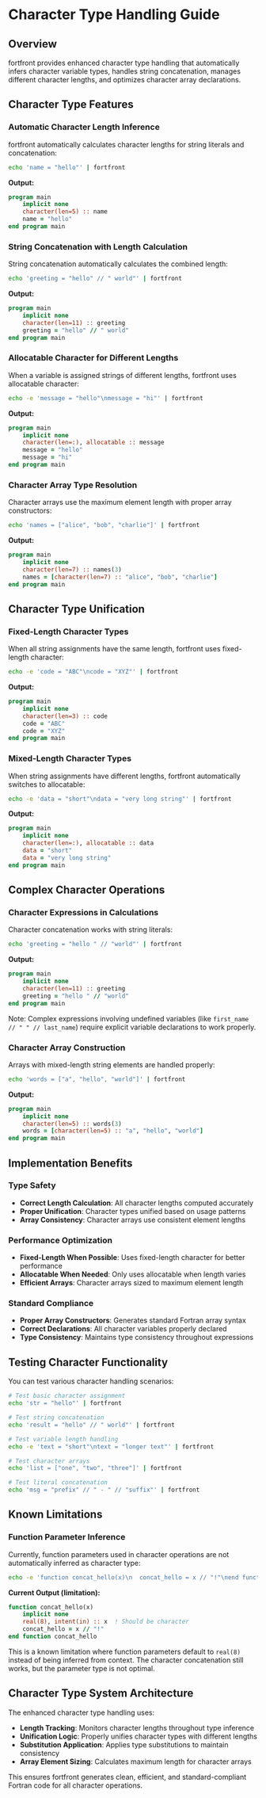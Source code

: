 # Character Type Handling Guide

## Overview

fortfront provides enhanced character type handling that automatically infers character variable types, handles string concatenation, manages different character lengths, and optimizes character array declarations.

## Character Type Features

### Automatic Character Length Inference

fortfront automatically calculates character lengths for string literals and concatenation:

```bash
echo 'name = "hello"' | fortfront
```

**Output:**
```fortran
program main
    implicit none
    character(len=5) :: name
    name = "hello"
end program main
```

### String Concatenation with Length Calculation

String concatenation automatically calculates the combined length:

```bash
echo 'greeting = "hello" // " world"' | fortfront
```

**Output:**
```fortran
program main
    implicit none
    character(len=11) :: greeting
    greeting = "hello" // " world"
end program main
```

### Allocatable Character for Different Lengths

When a variable is assigned strings of different lengths, fortfront uses allocatable character:

```bash
echo -e 'message = "hello"\nmessage = "hi"' | fortfront
```

**Output:**
```fortran
program main
    implicit none
    character(len=:), allocatable :: message
    message = "hello"
    message = "hi"
end program main
```

### Character Array Type Resolution

Character arrays use the maximum element length with proper array constructors:

```bash
echo 'names = ["alice", "bob", "charlie"]' | fortfront
```

**Output:**
```fortran
program main
    implicit none
    character(len=7) :: names(3)
    names = [character(len=7) :: "alice", "bob", "charlie"]
end program main
```

## Character Type Unification

### Fixed-Length Character Types

When all string assignments have the same length, fortfront uses fixed-length character:

```bash
echo -e 'code = "ABC"\ncode = "XYZ"' | fortfront
```

**Output:**
```fortran
program main
    implicit none
    character(len=3) :: code
    code = "ABC"
    code = "XYZ"
end program main
```

### Mixed-Length Character Types

When string assignments have different lengths, fortfront automatically switches to allocatable:

```bash
echo -e 'data = "short"\ndata = "very long string"' | fortfront
```

**Output:**
```fortran
program main
    implicit none
    character(len=:), allocatable :: data
    data = "short"
    data = "very long string"
end program main
```

## Complex Character Operations

### Character Expressions in Calculations

Character concatenation works with string literals:

```bash
echo 'greeting = "hello " // "world"' | fortfront
```

**Output:**
```fortran
program main
    implicit none
    character(len=11) :: greeting
    greeting = "hello " // "world"
end program main
```

Note: Complex expressions involving undefined variables (like `first_name // " " // last_name`) require explicit variable declarations to work properly.

### Character Array Construction

Arrays with mixed-length string elements are handled properly:

```bash
echo 'words = ["a", "hello", "world"]' | fortfront
```

**Output:**
```fortran
program main
    implicit none
    character(len=5) :: words(3)
    words = [character(len=5) :: "a", "hello", "world"]
end program main
```

## Implementation Benefits

### Type Safety

- **Correct Length Calculation**: All character lengths computed accurately
- **Proper Unification**: Character types unified based on usage patterns
- **Array Consistency**: Character arrays use consistent element lengths

### Performance Optimization

- **Fixed-Length When Possible**: Uses fixed-length character for better performance
- **Allocatable When Needed**: Only uses allocatable when length varies
- **Efficient Arrays**: Character arrays sized to maximum element length

### Standard Compliance

- **Proper Array Constructors**: Generates standard Fortran array syntax
- **Correct Declarations**: All character variables properly declared
- **Type Consistency**: Maintains type consistency throughout expressions

## Testing Character Functionality

You can test various character handling scenarios:

```bash
# Test basic character assignment
echo 'str = "hello"' | fortfront

# Test string concatenation
echo 'result = "hello" // " world"' | fortfront

# Test variable length handling
echo -e 'text = "short"\ntext = "longer text"' | fortfront

# Test character arrays
echo 'list = ["one", "two", "three"]' | fortfront

# Test literal concatenation
echo 'msg = "prefix" // " - " // "suffix"' | fortfront
```

## Known Limitations

### Function Parameter Inference

Currently, function parameters used in character operations are not automatically inferred as character type:

```bash
echo -e 'function concat_hello(x)\n  concat_hello = x // "!"\nend function' | fortfront
```

**Current Output (limitation):**
```fortran
function concat_hello(x)
    implicit none
    real(8), intent(in) :: x  ! Should be character
    concat_hello = x // "!"
end function concat_hello
```

This is a known limitation where function parameters default to `real(8)` instead of being inferred from context. The character concatenation still works, but the parameter type is not optimal.

## Character Type System Architecture

The enhanced character type handling uses:

- **Length Tracking**: Monitors character lengths throughout type inference
- **Unification Logic**: Properly unifies character types with different lengths
- **Substitution Application**: Applies type substitutions to maintain consistency
- **Array Element Sizing**: Calculates maximum length for character arrays

This ensures fortfront generates clean, efficient, and standard-compliant Fortran code for all character operations.